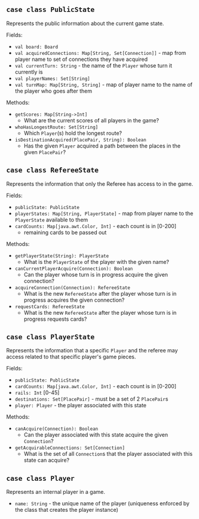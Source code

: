 ## ```case class PublicState```
Represents the public information about the current game state.

Fields:
- ```val board: Board```
- ```val acquiredConnections: Map[String, Set[Connection]]``` - map from player name to set of connections they have acquired
- ```val currentTurn: String``` - the name of the ```Player``` whose turn it currently is
- ```val playerNames: Set[String]```
- ```val turnMap: Map[String, String]``` - map of player name to the name of the player who goes after them

Methods:
- ```getScores: Map[String->Int]```
  - What are the current scores of all players in the game?
- ```whoHasLongestRoute: Set[String]``` 
  - Which ```Player```(s) hold the longest route?
- ```isDestinationAcquired(PlacePair, String): Boolean```
  - Has the given ```Player``` acquired a path between the places in the given ```PlacePair```?

## ```case class RefereeState```
Represents the information that only the Referee has access to in the game. 

Fields:
- ```publicState: PublicState```
- ```playerStates: Map[String, PlayerState]``` - map from player name to the ```PlayerState``` available to them
- ```cardCounts: Map[java.awt.Color, Int]``` - each count is in [0-200]
  - remaining cards to be passed out

Methods:
- ```getPlayerState(String): PlayerState```
  - What is the ```PlayerState``` of the player with the given name?
- ```canCurrentPlayerAcquire(Connection): Boolean``` 
  - Can the player whose turn is in progress acquire the given connection?
- ```acquireConnection(Connection): RefereeState```
  - What is the new ```RefereeState``` after the player whose turn is in progress acquires the given connection?
- ```requestCards: RefereeState```
  - What is the new ```RefereeState``` after the player whose turn is in progress requests cards?

## ```case class PlayerState```
Represents the information that a specific ```Player``` and the referee may access
related to that specific player's game pieces.

Fields:
- ```publicState: PublicState```
- ```cardCounts: Map[java.awt.Color, Int]``` - each count is in [0-200]
- ```rails: Int``` [0-45]
- ```destinations: Set[PlacePair]``` - must be a set of 2 ```PlacePair```s
- ```player: Player``` - the player associated with this state

Methods:
- ```canAcquire(Connection): Boolean```
  - Can the player associated with this state acquire the given ```Connection```?
- ```getAcquirableConnections: Set[Connection]```
  - What is the set of all ```Connection```s that the player associated with this state can acquire?

## ```case class Player```
Represents an internal player in a game.
- ```name: String``` - the unique name of the player (uniqueness enforced by the class that creates the player instance)
